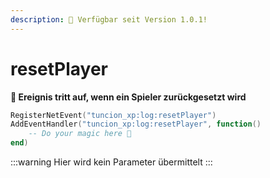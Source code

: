 ```yaml
---
description: 🔧 Verfügbar seit Version 1.0.1!
---
```


# resetPlayer

**📢 Ereignis tritt auf, wenn ein Spieler zurückgesetzt wird**

```lua
RegisterNetEvent("tuncion_xp:log:resetPlayer")
AddEventHandler("tuncion_xp:log:resetPlayer", function()
    -- Do your magic here 💫
end)
```

:::warning
Hier wird kein Parameter übermittelt
:::